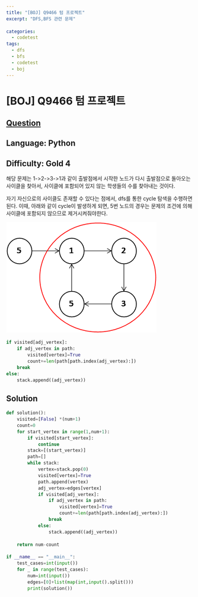 ```yaml
---
title: "[BOJ] Q9466 텀 프로젝트"
excerpt: "DFS,BFS 관련 문제"

categories:
  - codetest
tags:
  - dfs
  - bfs
  - codetest
  - boj
---
```

# [BOJ] Q9466 텀 프로젝트
## [Question](https://www.acmicpc.net/problem/9466)
## Language: Python
## Difficulty: Gold 4

해당 문제는 1->2->3->1과 같이 출발점에서 시작한 노드가 다시 출발점으로 돌아오는 사이클을 찾아서, 사이클에 포함되어 있지 않는 학생들의 수를 찾아내는 것이다.

자기 자신으로의 사이클도 존재할 수 있다는 점에서, dfs를 통한 cycle 탐색을 수행하면 된다. 이때, 아래와 같이 cycle이 발생하게 되면, 5번 노드의 경우는 문제의 조건에 의해 사이클에 포함되지 않으므로 제거시켜줘야한다.

![q9466](/assets/images/algorithm/q9466.png)

```python
if visited[adj_vertex]:
    if adj_vertex in path:
        visited[vertex]=True
        count+=len(path[path.index(adj_vertex):])
    break
else:
    stack.append((adj_vertex))
```

## Solution

```python
def solution():
    visited=[False] *(num+1)
    count=0
    for start_vertex in range(1,num+1):
        if visited[start_vertex]:
            continue        
        stack=[(start_vertex)]
        path=[]
        while stack:
            vertex=stack.pop(0)
            visited[vertex]=True
            path.append(vertex)
            adj_vertex=edges[vertex]
            if visited[adj_vertex]:
                if adj_vertex in path:
                    visited[vertex]=True
                    count+=len(path[path.index(adj_vertex):])
                break
            else:
                stack.append((adj_vertex))

    return num-count

if __name__ == "__main__":
    test_cases=int(input())
    for _ in range(test_cases):
        num=int(input())
        edges=[0]+list(map(int,input().split())) 
        print(solution())
```